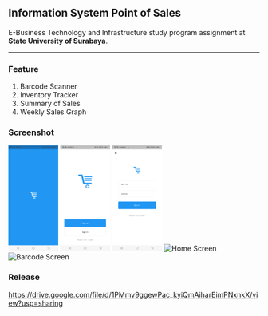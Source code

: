 ## Information System Point of Sales

E-Business Technology and Infrastructure study program assignment at **State University of Surabaya**.

---

### Feature

1. Barcode Scanner
2. Inventory Tracker
3. Summary of Sales
4. Weekly Sales Graph

### Screenshot

<img src="flutter_01.png" width="100" alt="Splash Screen">
<img src="flutter_02.png" width="100" alt="Landing Screen">
<img src="flutter_03.png" width="100" alt="Login Screen">
<img src="flutter_05.png" width="100" alt="Home Screen">
<img src="flutter_08.png" width="100" alt="Barcode Screen">

### Release

<https://drive.google.com/file/d/1PMmv9ggewPac_kyiQmAiharEimPNxnkX/view?usp=sharing>
